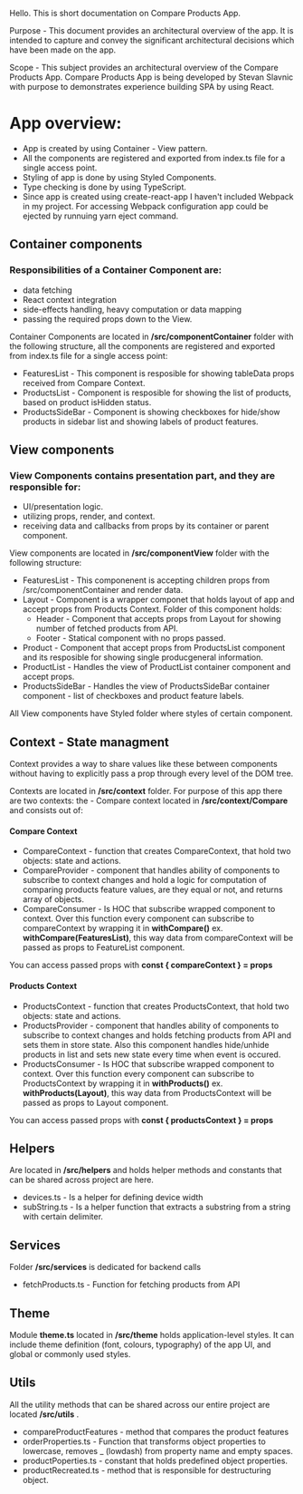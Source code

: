 Hello. This is short documentation on Compare Products App.

Purpose - This document provides an architectural overview of the app. It is intended to capture and convey the significant architectural decisions which have been made on the app.

Scope - This subject provides an architectural overview of the Compare Products App. Compare Products App is being developed by Stevan Slavnic with purpose to demonstrates experience building SPA by using React.

# App overview:

- App is created by using Container - View pattern.
- All the components are registered and exported from index.ts file for a single access point.
- Styling of app is done by using Styled Components.
- Type checking is done by using TypeScript.
- Since app is created using create-react-app I haven't included Webpack in my project. For accessing Webpack configuration app could be ejected by runnuing yarn eject command.

## Container components

### Responsibilities of a Container Component are:

- data fetching
- React context integration
- side-effects handling, heavy computation or data mapping
- passing the required props down to the View.

Container Components are located in **/src/componentContainer** folder with the following structure, all the components are registered and exported from index.ts file for a single access point:

- FeaturesList - This component is resposible for showing tableData props received from Compare Context.
- ProductsList - Component is resposible for showing the list of products, based on product isHidden status.
- ProductsSideBar - Component is showing checkboxes for hide/show products in sidebar list and showing labels of product features.

## View components

### View Components contains presentation part, and they are responsible for:

- UI/presentation logic.
- utilizing props, render, and context.
- receiving data and callbacks from props by its container or parent component.

View components are located in **/src/componentView** folder with the following structure:

- FeaturesList - This componenent is accepting children props from /src/componentContainer and render data.
- Layout - Component is a wrapper componet that holds layout of app and accept props from Products Context. Folder of this component holds:
  - Header - Component that accepts props from Layout for showing number of fetched products from API.
  - Footer - Statical component with no props passed.
- Product - Component that accept props from ProductsList component and its resposible for showing single producgeneral information.
- ProductList - Handles the view of ProductList container component and accept props.
- ProductsSideBar - Handles the view of ProductsSideBar container component - list of checkboxes and product feature labels.

All View components have Styled folder where styles of certain component.

## Context - State managment

Context provides a way to share values like these between components without having to explicitly pass a prop through every level of the DOM tree.

Contexts are located in **/src/context** folder. For purpose of this app there are two contexts: the - Compare context located in **/src/context/Compare** and consists out of:

#### Compare Context

- CompareContext - function that creates CompareContext, that hold two objects: state and actions.
- CompareProvider - component that handles ability of components to subscribe to context changes and hold a logic for computation of comparing products feature values, are they equal or not, and returns array of objects.
- CompareConsumer - Is HOC that subscribe wrapped component to context. Over this function every component can subscribe to compareContext by wrapping it in **withCompare()** ex. **withCompare(FeaturesList)**, this way data from compareContext will be passed as props to FeatureList component.

You can access passed props with **const { compareContext } = props**

#### Products Context

- ProductsContext - function that creates ProductsContext, that hold two objects: state and actions.
- ProductsProvider - component that handles ability of components to subscribe to context changes and holds fetching products from API and sets them in store state. Also this component handles hide/unhide products in list and sets new state every time when event is occured.
- ProductsConsumer - Is HOC that subscribe wrapped component to context. Over this function every component can subscribe to ProductsContext by wrapping it in **withProducts()** ex. **withProducts(Layout)**, this way data from ProductsContext will be passed as props to Layout component.

You can access passed props with **const { productsContext } = props**

## Helpers

Are located in **/src/helpers** and holds helper methods and constants that can be shared across project are here.

- devices.ts - Is a helper for defining device width
- subString.ts - Is a helper function that extracts a substring from a string with certain delimiter.

## Services

Folder **/src/services** is dedicated for backend calls

- fetchProducts.ts - Function for fetching products from API

## Theme

Module **theme.ts** located in **/src/theme** holds application-level styles. It can include theme definition (font, colours, typography) of the app UI, and global or commonly used styles.

## Utils

All the utility methods that can be shared across our entire project are located **/src/utils** .

- compareProductFeatures - method that compares the product features
- orderProperties.ts - Function that transforms object properties to lowercase, removes \_ (lowdash) from
  property name and empty spaces.
- productPoperties.ts - constant that holds predefined object properties.
- productRecreated.ts - method that is responsible for destructuring object.
